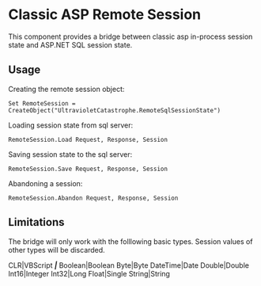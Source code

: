 Classic ASP Remote Session
=============

This component provides a bridge between classic asp in-process session state and ASP.NET SQL session state.

Usage
---------------------

Creating the remote session object:

    Set RemoteSession = CreateObject("UltravioletCatastrophe.RemoteSqlSessionState")

Loading session state from sql server:

    RemoteSession.Load Request, Response, Session
    
Saving session state to the sql server:

    RemoteSession.Save Request, Response, Session
    
Abandoning a session:

    RemoteSession.Abandon Request, Response, Session
    
Limitations
---------------------

The bridge will only work with the folllowing basic types. Session values of other types will be discarded.

CLR|VBScript
***********|***********
Boolean|Boolean
Byte|Byte
DateTime|Date
Double|Double
Int16|Integer
Int32|Long
Float|Single
String|String